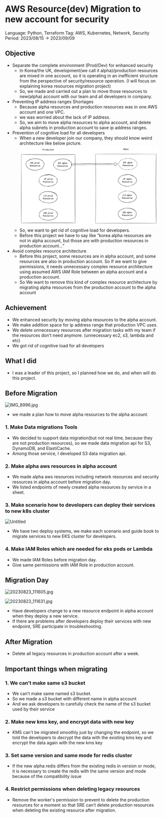 # AWS Resource(dev) Migration to new account for security

Language: Python, Terraform
Tag: AWS, Kubernetes, Network, Security
Period: 2023/08/15 → 2023/09/09

## Objective

- Separate the complete environment (Prod/Dev) for enhanced security
  - In Korea/the UK, development(we call it alpha)/production resources are mixed in one account, so it is operating in an inefficient structure from the perspective of security/resource operation. (I will focus on explaining korea resources migration project)
  - So, we made and carried out a plan to move those resources to new(alpha) account with our team and all developers in company.
- Preventing IP address ranges Shortages
  - Because alpha resources and production resources was in one AWS account and one VPC.
  - we was worried about the lack of IP address.
  - So, we aim to move alpha resources to alpha account, and delete alpha subnets in production account to save ip address ranges.
- Prevention of cognitive load for all developers
  - When a new developer join our company, they should know weird architecture like below picture.
    ![이미지](./images/Untitled.png)
  - So, we want to get rid of cognitive load for developers.
  - Before this project we have to say like ”korea alpha resources are not in alpha account, but those are with production resources in production account…”
- Avoid complex resource architecture
  - Before this project, some resources are in alpha account, and some resources are also in production account. So If we want to give permissions, it needs unnecessary complex resource architecture using assumed AWS IAM Role between an alpha account and a production account.
  - So We want to remove this kind of complex resource architecture by migrating alpha resources from the production account to the alpha account

## Achievement

- We enhanced security by moving alpha resources to the alpha account.
- We make addition space for ip address range that production VPC uses.
- We delete unnecessary resources after migration tasks with my team if the resources don’t need anymore. (unnecessary ec2, s3, lambda and etc)
- We got rid of cognitive load for all developers

## What I did

- I was a leader of this project, so I planned how we do, and when will do this project.

## Before Migration

![IMG_8996.jpg](<AWS%20Resource(dev)%20Migration%20to%20new%20account%20for%20sec%20f7d7e45a84ba4bf28bc99999b629c8ea/IMG_8996.jpg>)

- we made a plan how to move alpha resources to the alpha account.

### 1. Make Data migrations Tools

- We decided to support data migration(but not real time, because they are not production resources), so we made data migration api for S3, DynamoDB, and ElastiCache.
- Among those service, I developed S3 data migration api.

### 2. Make alpha aws resources in alpha account

- We made alpha aws resources including network resources and security resources in alpha account before migration day.
- We listed endpoints of newly created alpha resources by service in a sheet.

### 3. Make scenario how to developers can deploy their services to new k8s cluster

![Untitled](<AWS%20Resource(dev)%20Migration%20to%20new%20account%20for%20sec%20f7d7e45a84ba4bf28bc99999b629c8ea/Untitled%201.png>)

- We have two deploy systems, we make each scenario and guide book to migrate services to new EKS cluster for developers.

### 4. Make IAM Roles which are needed for eks pods or Lambda

- We made IAM Roles before migration day.
- Give same permissions with IAM Role in production account.

## Migration Day

![20230823_111605.jpg](<AWS%20Resource(dev)%20Migration%20to%20new%20account%20for%20sec%20f7d7e45a84ba4bf28bc99999b629c8ea/20230823_111605.jpg>)

![20230823_111631.jpg](<AWS%20Resource(dev)%20Migration%20to%20new%20account%20for%20sec%20f7d7e45a84ba4bf28bc99999b629c8ea/20230823_111631.jpg>)

- Have developers change to a new resource endpoint in alpha account when they deploy a new service.
- If there are problems after developers deploy their services with new endpoint, SRE participate in troubleshooting.

## After Migration

- Delete all legacy resources in production account after a week.

## I**mportant things when migrating**

### 1. We can’t make same s3 bucket

- We can’t make same named s3 bucket.
- So we made a s3 bucket with different name in alpha account
- And we ask developers to carefully check the name of the s3 bucket used by their service

### 2. Make new kms key, and encrypt data with new key

- KMS can't be migrated smoothly just by changing the endpoint, so we told the developers to decrypt the data with the existing kms key and encrypt the data again with the new kms key

### 3. Set same version and same mode for redis cluster

- If the new alpha redis differs from the existing redis in version or mode, it is necessary to create the redis with the same version and mode because of the compatibility issue

### 4. Restrict permissions when deleting legacy resources

- Remove the worker's permission to prevent to delete the production resources for a moment so that SRE can’t delete production resources when deleting the existing resource after migration.
